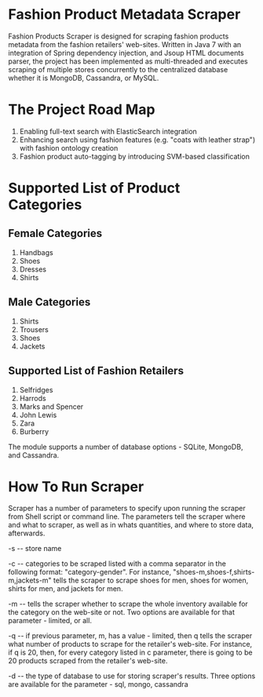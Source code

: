 # Fashion Product Metadata Scraper

Fashion Products Scraper is designed for scraping fashion products metadata from the fashion retailers' web-sites. Written in Java 7 with an integration of Spring dependency injection, and Jsoup HTML documents parser, the project has been implemented as multi-threaded and executes scraping of multiple stores concurrently to the centralized database whether it is MongoDB, Cassandra, or MySQL.

# The Project Road Map 

1. Enabling full-text search with ElasticSearch integration
2. Enhancing search using fashion features (e.g. "coats with leather strap") with fashion ontology creation
3. Fashion product auto-tagging by introducing SVM-based classification

# Supported List of Product Categories

## Female Categories
1. Handbags
2. Shoes
3. Dresses
4. Shirts

## Male Categories

1. Shirts
2. Trousers
3. Shoes
4. Jackets

## Supported List of Fashion Retailers

1. Selfridges
2. Harrods
3. Marks and Spencer
4. John Lewis
5. Zara
6. Burberry

The module supports a number of database options - SQLite, MongoDB, and Cassandra.

# How To Run Scraper

Scraper has a number of parameters to specify upon running the scraper from Shell script or command line. The parameters tell the scraper where and what to scraper, as well as in whats quantities, and where to store data, afterwards.

-s -- store name

-c -- categories to be scraped listed with a comma separator in the following format: "category-gender". For instance, "shoes-m,shoes-f,shirts-m,jackets-m" tells the scraper to scrape shoes for men, shoes for women, shirts for men, and jackets for men.

-m -- tells the scraper whether to scrape the whole inventory available for the category on the web-site or not. Two options are available for that parameter - limited, or all.

-q -- if previous parameter, m, has a value - limited, then q tells the scraper what number of products to scrape for the retailer's web-site. For instance, if q is 20, then, for every category listed in c parameter, there is going to be 20 products scraped from the retailer's web-site.

-d -- the type of database to use for storing scraper's results. Three options are available for the parameter - sql, mongo, cassandra
